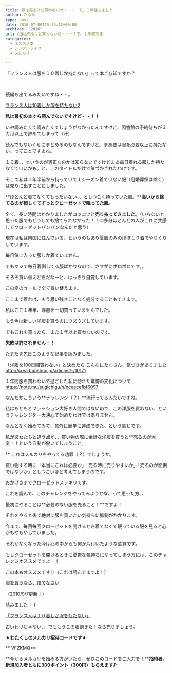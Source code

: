 ```yaml
---
title: 服は売るけど買わないぜ・・・！で、１年経ちました
author: たなな
type: post
date: 2016-07-06T15:26:12+00:00
archives: "2016"
url: /服は売るけど買わないぜ・・・！で、１年経ちま
categories:
  - オススメ本
  - シンプルライフ
  - メルカリ

---
```

<span style="line-height: 1.5;">『フランス人は服を１０着しか持たない』</span><span style="line-height: 1.5;">って本ご存知ですか？<br /> 

<div data-role="amazonjs" data-asin="4479782990" data-locale="JP" data-tmpl="" data-img-size="" class="asin_4479782990_JP_ amazonjs_item">
  <div class="amazonjs_indicator">
    <span class="amazonjs_indicator_img"></span><a class="amazonjs_indicator_title" href="#"></a><span class="amazonjs_indicator_footer"></span>
  </div>
</div>

<br /> </span>
   
続編も出てるみたいですね・・。
   


<div data-role="amazonjs" data-asin="4479783431" data-locale="JP" data-tmpl="" data-img-size="" class="asin_4479783431_JP_ amazonjs_item">
  <div class="amazonjs_indicator">
    <span class="amazonjs_indicator_img"></span><a class="amazonjs_indicator_title" href="#">フランス人は10着しか服を持たない2</a><span class="amazonjs_indicator_footer"></span>
  </div>
</div>


   
**私は最初の本すら読んでないですけど・・！！**

いや読みたくて読みたくてしょうがなかったんですけど、図書館の予約待ちが３カ月以上で諦めてしまって（汗）
   
読んでもないくせにまとめるのもなんですけど、まあ要は服を必要以上に持たない、ってことですよね。
   
１０着、、というのが適正なのかは知らないですけどまあ毎日着れる服しか持たなくていいかも。と、このタイトルだけで気づかされたわけです。

そこで私は１年半前から持っていて１シーズン着ていない服（冠婚葬祭は除く）は売りに出すことにしました。
   
**ほとんど着てなくてもったいない、、としつこく持っていた服。****高いから捨てるのが惜しくてずっとクローゼットで眠ってた服。**

全て、長い時間はかかりましたがコツコツと**売り払ってきました。**（いらないと思った服でもどうしても捨てられなかった！！⇦多分ほとんどの人がこれに共感してクローゼットパンパンなんだと思う）

現在は私は南国に住んでいる、というのもあり夏服のみのほぼ１０着でやりくりしています。
   
毎日気に入った服しか着ていません。
   
でもマジで毎日着倒してる服ばかりなので、さすがにボロボロです。。
   
そろそ買い替えどきだなーと、はっきり自覚しています。
   
この夏のセールで全て買い替えます。
   
ここまで着れば、もう思い残すことなく処分することもできます。

私はここ１年半、洋服を一切買っていませんでした。
   
もう今は新しい洋服を買うのにウズウズしています。
   
でもこれを買ったら、また１年以上買わないのです。

**失敗は許されません！！**

たまたま先日このような記事を読みました。
   
「洋服を100日間買わない」と決めたら こんなにたくさん、気づきがありました<http://crea.bunshun.jp/articles/-/10171>

１年間服を買わないで過ごした私に訪れた驚愕の変化について<a style="line-height: 1.5;" href="https://note.mu/sugichigu/n/nceecefbf6097">https://note.mu/sugichigu/n/nceecefbf6097</a>

なんだかこういう**チャレンジ（？）**流行ってるみたいですね。
   
私はもともとファッション大好き人間ではないので、この洋服を買わない、というチャレンジを一大決心で始めたわけではありません。
   
なんとなく始めてみて、意外に簡単に達成できた、という感じです。
   
私が彼女たちと違う点が、、買い物の際に余計な洋服を買うと**売るのが大変！！という自制が働いてしまうこと。
   
** これはメルカリをやってる功罪（？）でしょうか。
   
買い物する時に「本当にこれは必要か」「売る時に売りやすいか」「売るのが面倒ではないか」としつこいほど考えてしまうのです。
   
おかげさまでクローゼットスッキリです。

これを読んで、このチャレンジをやってみようかな、って思った方、、
   
最初にやることは**必要のない服を売ること！**ですよ！

それをやると後で絶対に服を買いたい気持ちに抑制がかかります。
   
今まで、毎回毎回クローゼットを開けるとき着てなくて眠っている服を見ると心がもやもやしていました。
   
それがなくなった今は心の中からも何か片付いたような感覚です。
   
もしクローゼットを開けるときに憂鬱な気持ちになってしまう方には、このチャレンジオススメですよー！

この本もオススメです⇩（これは読んでますよ！）
   


<div data-role="amazonjs" data-asin="4800237394" data-locale="JP" data-tmpl="" data-img-size="" class="asin_4800237394_JP_ amazonjs_item">
  <div class="amazonjs_indicator">
    <span class="amazonjs_indicator_img"></span><a class="amazonjs_indicator_title" href="#">服を買うなら、捨てなさい</a><span class="amazonjs_indicator_footer"></span>
  </div>
</div>

（2010/9/7更新！）
   
読みました！！
   
[「フランス人は１０着しか服をもたない」][1]

古いわけじゃない、、でももうこの服飽きた！なら売りましょう。

**★わたくしのメルカリ招待コードです★**

** VFZKMQ**

**今からメルカリを始める方がいたら、ぜひこのコードをご入力を！****招待者、新規加入者ともに300ポイント（300円）もらえます♪**

 [1]: http://www.xqxq.info/%E3%80%8C%E3%83%95%E3%83%A9%E3%83%B3%E3%82%B9%E4%BA%BA%E3%81%AF%EF%BC%91%EF%BC%90%E7%9D%80%E3%81%97%E3%81%8B%E6%9C%8D%E3%82%92%E3%82%82%E3%81%9F%E3%81%AA%E3%81%84%E3%80%8D%E8%AA%AD%E3%81%BF%E3%81%BE